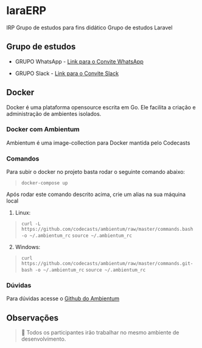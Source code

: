 # laraERP
IRP Grupo de estudos para fins didático Grupo de estudos Laravel

## Grupo de estudos
- GRUPO WhatsApp - [Link para o Convite WhatsApp](https://chat.whatsapp.com/CYzZ8pOFZ95Koe9q9tVBK0)

- GRUPO Slack - [Link para o Convite Slack](https://grupodeestudolaravel.slack.com)

## Docker
Docker é uma plataforma opensource escrita em Go. Ele facilita a criação e administração de ambientes isolados.

### Docker com Ambientum
Ambientum é uma image-collection para Docker mantida pelo Codecasts

### Comandos
Para subir o docker no projeto basta rodar o seguinte comando abaixo:

> `docker-compose up`

Após rodar este comando descrito acima, crie um alias na sua máquina local

1. Linux:
> `curl -L https://github.com/codecasts/ambientum/raw/master/commands.bash -o ~/.ambientum_rc`
> `source ~/.ambientum_rc`

2. Windows:
> `curl https://github.com/codecasts/ambientum/raw/master/commands.git-bash -o ~/.ambientum_rc`
> `source ~/.ambientum_rc`

### Dúvidas
Para dúvidas acesse o [Github do Ambientum](https://github.com/codecasts/ambientum)

## Observações
> :loudspeaker: Todos os participantes irão trabalhar no mesmo ambiente de desenvolvimento.
